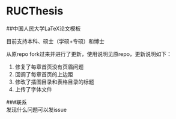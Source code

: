 # RUCThesis  
##中国人民大学LaTeX论文模板

目前支持本科、硕士（学硕+专硕）和博士

从原repo fork过来并进行了更新，使用说明见原repo，更新说明如下：
1. 修复了每章首页没有页眉问题
2. 回调了每章首页的上边距
3. 修改了插图目录和表格目录的标题
4. 上传了字体文件

###联系  
发现什么问题可以发issue
